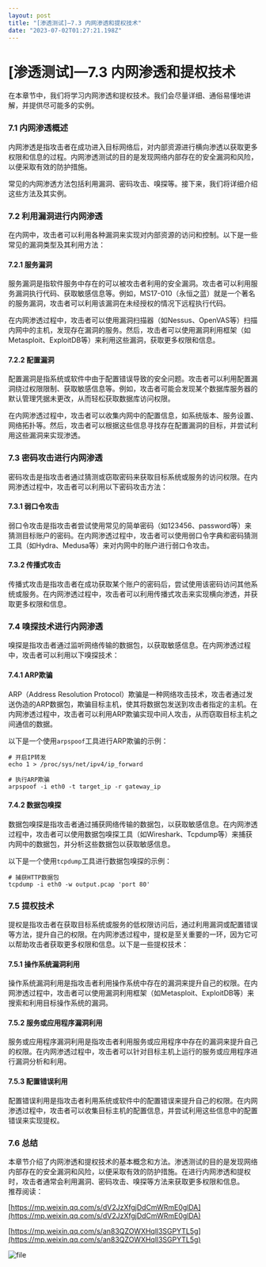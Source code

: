 ```yaml
---
layout: post
title: "[渗透测试]—7.3 内网渗透和提权技术"
date: "2023-07-02T01:27:21.198Z"
---
```

\[渗透测试\]—7.3 内网渗透和提权技术
======================

在本章节中，我们将学习内网渗透和提权技术。我们会尽量详细、通俗易懂地讲解，并提供尽可能多的实例。

### 7.1 内网渗透概述

内网渗透是指攻击者在成功进入目标网络后，对内部资源进行横向渗透以获取更多权限和信息的过程。内网渗透测试的目的是发现网络内部存在的安全漏洞和风险，以便采取有效的防护措施。

常见的内网渗透方法包括利用漏洞、密码攻击、嗅探等。接下来，我们将详细介绍这些方法及其实例。

### 7.2 利用漏洞进行内网渗透

在内网中，攻击者可以利用各种漏洞来实现对内部资源的访问和控制。以下是一些常见的漏洞类型及其利用方法：

#### 7.2.1 服务漏洞

服务漏洞是指软件服务中存在的可以被攻击者利用的安全漏洞。攻击者可以利用服务漏洞执行代码、获取敏感信息等。例如，MS17-010（永恒之蓝）就是一个著名的服务漏洞，攻击者可以利用该漏洞在未经授权的情况下远程执行代码。

在内网渗透过程中，攻击者可以使用漏洞扫描器（如Nessus、OpenVAS等）扫描内网中的主机，发现存在漏洞的服务。然后，攻击者可以使用漏洞利用框架（如Metasploit、ExploitDB等）来利用这些漏洞，获取更多权限和信息。

#### 7.2.2 配置漏洞

配置漏洞是指系统或软件中由于配置错误导致的安全问题。攻击者可以利用配置漏洞绕过权限限制、获取敏感信息等。例如，攻击者可能会发现某个数据库服务器的默认管理凭据未更改，从而轻松获取数据库访问权限。

在内网渗透过程中，攻击者可以收集内网中的配置信息，如系统版本、服务设置、网络拓扑等。然后，攻击者可以根据这些信息寻找存在配置漏洞的目标，并尝试利用这些漏洞来实现渗透。

### 7.3 密码攻击进行内网渗透

密码攻击是指攻击者通过猜测或窃取密码来获取目标系统或服务的访问权限。在内网渗透过程中，攻击者可以利用以下密码攻击方法：

#### 7.3.1 弱口令攻击

弱口令攻击是指攻击者尝试使用常见的简单密码（如123456、password等）来猜测目标账户的密码。在内网渗透过程中，攻击者可以使用弱口令字典和密码猜测工具（如Hydra、Medusa等）来对内网中的账户进行弱口令攻击。

#### 7.3.2 传播式攻击

传播式攻击是指攻击者在成功获取某个账户的密码后，尝试使用该密码访问其他系统或服务。在内网渗透过程中，攻击者可以利用传播式攻击来实现横向渗透，并获取更多权限和信息。

### 7.4 嗅探技术进行内网渗透

嗅探是指攻击者通过监听网络传输的数据包，以获取敏感信息。在内网渗透过程中，攻击者可以利用以下嗅探技术：

#### 7.4.1 ARP欺骗

ARP（Address Resolution Protocol）欺骗是一种网络攻击技术，攻击者通过发送伪造的ARP数据包，欺骗目标主机，使其将数据包发送到攻击者指定的主机。在内网渗透过程中，攻击者可以利用ARP欺骗实现中间人攻击，从而窃取目标主机之间通信的数据。

以下是一个使用`arpspoof`工具进行ARP欺骗的示例：

    # 开启IP转发
    echo 1 > /proc/sys/net/ipv4/ip_forward
    
    # 执行ARP欺骗
    arpspoof -i eth0 -t target_ip -r gateway_ip
    

#### 7.4.2 数据包嗅探

数据包嗅探是指攻击者通过捕获网络传输的数据包，以获取敏感信息。在内网渗透过程中，攻击者可以使用数据包嗅探工具（如Wireshark、Tcpdump等）来捕获内网中的数据包，并分析这些数据包以获取敏感信息。

以下是一个使用`tcpdump`工具进行数据包嗅探的示例：

    # 捕获HTTP数据包
    tcpdump -i eth0 -w output.pcap 'port 80'
    

### 7.5 提权技术

提权是指攻击者在获取目标系统或服务的低权限访问后，通过利用漏洞或配置错误等方法，提升自己的权限。在内网渗透过程中，提权是至关重要的一环，因为它可以帮助攻击者获取更多权限和信息。以下是一些提权技术：

#### 7.5.1 操作系统漏洞利用

操作系统漏洞利用是指攻击者利用操作系统中存在的漏洞来提升自己的权限。在内网渗透过程中，攻击者可以使用漏洞利用框架（如Metasploit、ExploitDB等）来搜索和利用目标操作系统的漏洞。

#### 7.5.2 服务或应用程序漏洞利用

服务或应用程序漏洞利用是指攻击者利用服务或应用程序中存在的漏洞来提升自己的权限。在内网渗透过程中，攻击者可以针对目标主机上运行的服务或应用程序进行漏洞分析和利用。

#### 7.5.3 配置错误利用

配置错误利用是指攻击者利用系统或软件中的配置错误来提升自己的权限。在内网渗透过程中，攻击者可以收集目标主机的配置信息，并尝试利用这些信息中的配置错误来实现提权。

### 7.6 总结

本章节介绍了内网渗透和提权技术的基本概念和方法。渗透测试的目的是发现网络内部存在的安全漏洞和风险，以便采取有效的防护措施。在进行内网渗透和提权时，攻击者通常会利用漏洞、密码攻击、嗅探等方法来获取更多权限和信息。  
推荐阅读：

[https://mp.weixin.qq.com/s/dV2JzXfgjDdCmWRmE0glDA](https://mp.weixin.qq.com/s/dV2JzXfgjDdCmWRmE0glDA)

[https://mp.weixin.qq.com/s/an83QZOWXHqll3SGPYTL5g](https://mp.weixin.qq.com/s/an83QZOWXHqll3SGPYTL5g)

![file](https://img2023.cnblogs.com/other/606533/202307/606533-20230702001909907-117524707.jpg)